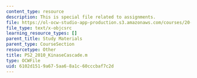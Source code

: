 ```yaml
---
content_type: resource
description: This is special file related to assignments.
file: https://ol-ocw-studio-app-production.s3.amazonaws.com/courses/20-320-analysis-of-biomolecular-and-cellular-systems-fall-2012/6102d1519a675aa68a1c60cccbaf7c2d_PS2_2010_KinaseCascade.m
file_type: text/x-objcsrc
learning_resource_types: []
parent_title: Study Materials
parent_type: CourseSection
resourcetype: Other
title: PS2_2010_KinaseCascade.m
type: OCWFile
uid: 6102d151-9a67-5aa6-8a1c-60cccbaf7c2d
---
```

